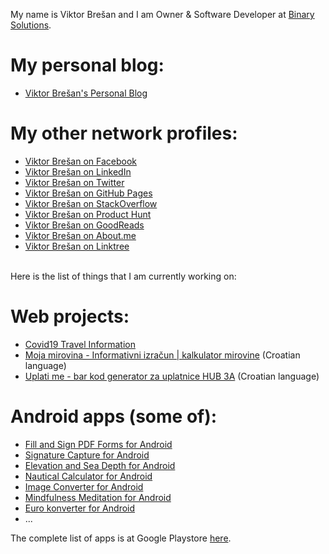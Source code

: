 My name is Viktor Brešan and I am Owner & Software Developer at [Binary Solutions](https://binarysolutions.biz/).

# My personal blog:
- [Viktor Brešan's Personal Blog](https://viktorbresan.blogspot.com/)

# My other network profiles:
- [Viktor Brešan on Facebook](https://www.facebook.com/viktorbresan)
- [Viktor Brešan on LinkedIn](https://www.linkedin.com/in/viktorbresan/)
- [Viktor Brešan on Twitter](https://twitter.com/viktorbresan)
- [Viktor Brešan on GitHub Pages](https://vbresan.github.io)
- [Viktor Brešan on StackOverflow](https://stackoverflow.com/users/96313/viktor-bre%c5%a1an)
- [Viktor Brešan on Product Hunt](https://www.producthunt.com/@viktor.bresan)
- [Viktor Brešan on GoodReads](https://www.goodreads.com/viktorbresan)
- [Viktor Brešan on About.me](https://about.me/viktorbresan)
- [Viktor Brešan on Linktree](https://linktr.ee/viktorbresan)

<br />
Here is the list of things that I am currently working on:

# Web projects:
- [Covid19 Travel Information](https://covid19travel.com)
- [Moja mirovina - Informativni izračun | kalkulator mirovine](https://mojamirovina.com) (Croatian language)
- [Uplati me - bar kod generator za uplatnice HUB 3A](https://uplatime.com) (Croatian language)

# Android apps (some of):
- [Fill and Sign PDF Forms for Android](https://binarysolutions.biz/fill-and-sign-pdf-forms-for-android)
- [Signature Capture for Android](https://binarysolutions.biz/signature-capture-for-android)
- [Elevation and Sea Depth for Android](https://play.google.com/store/apps/details?id=biz.binarysolutions.elevation)
- [Nautical Calculator for Android](https://nauticalcalculator.eu)
- [Image Converter for Android](https://play.google.com/store/apps/details?id=biz.binarysolutions.imageconverter.ggl)
- [Mindfulness Meditation for Android](https://play.google.com/store/apps/details?id=biz.binarysolutions.mindfulnessmeditation)
- [Euro konverter for Android](https://eurokonverter.com)
- ...

The complete list of apps is at Google Playstore [here](https://play.google.com/store/apps/developer?id=Binary+Solutions).

